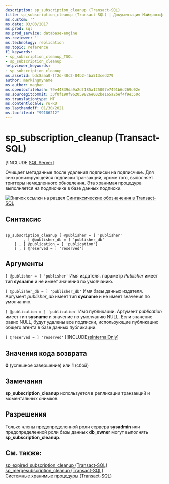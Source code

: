 ```yaml
---
description: sp_subscription_cleanup (Transact-SQL)
title: sp_subscription_cleanup (Transact-SQL) | Документация Майкрософт
ms.custom: ''
ms.date: 03/03/2017
ms.prod: sql
ms.prod_service: database-engine
ms.reviewer: ''
ms.technology: replication
ms.topic: reference
f1_keywords:
- sp_subscription_cleanup_TSQL
- sp_subscription_cleanup
helpviewer_keywords:
- sp_subscription_cleanup
ms.assetid: bdc8aaa0-ff2d-40c2-84b2-4ba513ced279
author: markingmyname
ms.author: maghan
ms.openlocfilehash: 79e44839da9a2df185a125007e7491b6d269d02e
ms.sourcegitcommit: 33f0f190f962059826e002be165a2bef4f9e350c
ms.translationtype: MT
ms.contentlocale: ru-RU
ms.lasthandoff: 01/30/2021
ms.locfileid: "99186212"
---
```

# <a name="sp_subscription_cleanup-transact-sql"></a>sp_subscription_cleanup (Transact-SQL)
[!INCLUDE [SQL Server](../../includes/applies-to-version/sqlserver.md)]

  Очищает метаданные после удаления подписки на подписчике. Для синхронизирующейся подписки транзакций, кроме того, выполняет триггеры немедленного обновления. Эта хранимая процедура выполняется на подписчике в базе данных подписки.  
  
 ![Значок ссылки на раздел](../../database-engine/configure-windows/media/topic-link.gif "Значок ссылки на раздел") [Синтаксические обозначения в Transact-SQL](../../t-sql/language-elements/transact-sql-syntax-conventions-transact-sql.md)  
  
## <a name="syntax"></a>Синтаксис  
  
```  
  
sp_subscription_cleanup [ @publisher = ] 'publisher'  
        , [ @publisher_db = ] 'publisher_db'  
    [ , [ @publication = ] 'publication']  
    [ , [ @reserved = ] 'reserved']  
```  
  
## <a name="arguments"></a>Аргументы  
`[ @publisher = ] 'publisher'` Имя издателя. параметр *Publisher* имеет тип **sysname** и не имеет значения по умолчанию.  
  
`[ @publisher_db = ] 'publisher_db'` Имя базы данных издателя. Аргумент *publisher_db* имеет тип **sysname** и не имеет значения по умолчанию.  
  
`[ @publication = ] 'publication'` Имя публикации. Аргумент *publication* имеет тип **sysname** и значение по умолчанию NULL. Если значение равно NULL, будут удалены все подписки, использующие публикацию общего агента в базе данных публикации.  
  
`[ @reserved = ] 'reserved'` [!INCLUDE[ssInternalOnly](../../includes/ssinternalonly-md.md)]  
  
## <a name="return-code-values"></a>Значения кода возврата  
 **0** (успешное завершение) или **1** (сбой)  
  
## <a name="remarks"></a>Замечания  
 **sp_subscription_cleanup** используется в репликации транзакций и моментальных снимков.  
  
## <a name="permissions"></a>Разрешения  
 Только члены предопределенной роли сервера **sysadmin** или предопределенной роли базы данных **db_owner** могут выполнять **sp_subscription_cleanup**.  
  
## <a name="see-also"></a>См. также:  
 [sp_expired_subscription_cleanup &#40;Transact-SQL&#41;](../../relational-databases/system-stored-procedures/sp-expired-subscription-cleanup-transact-sql.md)   
 [sp_mergesubscription_cleanup &#40;Transact-SQL&#41;](../../relational-databases/system-stored-procedures/sp-mergesubscription-cleanup-transact-sql.md)   
 [Системные хранимые процедуры (Transact-SQL)](../../relational-databases/system-stored-procedures/system-stored-procedures-transact-sql.md)  
  
  
